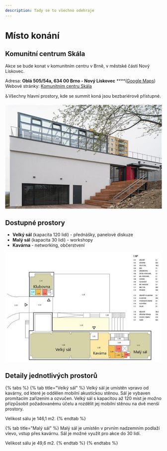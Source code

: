 ```yaml
---
description: Tady se to všechno odehraje
---
```


# Místo konání

## Komunitní centrum Skála

Akce se bude konat v komunitním centru v Brně, v městské části Nový Lískovec.

Adresa: **Oblá 505/54a, 634 00 Brno - Nový Lískovec** _****_\([Google Maps](https://goo.gl/maps/wbZFMrzfBHDTtRRK8)\)  
Webové stránky: [Komunitním centru Skála](https://novy-liskovec.cz/komunitni-centrum-skala/ds-1389)

♿Všechny hlavní prostory, kde se summit koná jsou bezbariérově přístupné.

![](.gitbook/assets/kc-skala.jpeg)

## Dostupné prostory

* **Velký sál** \(kapacita 120 lidí\) - přednášky, panelové diskuze
* **Malý sál** \(kapacita 30 lidí\) - workshopy
* **Kavárna** - networking, občerstvení

![Sch&#xE9;ma Komunitn&#xED;ho centra Sk&#xE1;la - 1. nadzemn&#xED; podla&#x17E;&#xED;](.gitbook/assets/kc-skala-pudorys-1np%20%281%29.jpeg)

## Detaily jednotlivých prostorů

{% tabs %}
{% tab title="Velký sál" %}
Velký sál je umístěn vpravo od kavárny, od které je oddělen mobilní akustickou stěnou. Sál je vybaven promítacím zařízením a ozvučen. Velký sál s kapacitou až 120 míst je možno přizpůsobit požadovanému účelu a rozdělit jej mobilní stěnou na dvě menší prostory.

Velikost sálu je 146,1 m2.
{% endtab %}

{% tab title="Malý sál" %}
Malý sál je umístěn v prvním nadzemním podlaží vlevo, vstup přes kavárnu. Sál je možné využít pro akce do 30 lidí.

Velikost sálu je 49,6 m2.
{% endtab %}
{% endtabs %}



